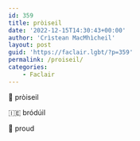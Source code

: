 ```yaml
---
id: 359
title: pròiseil
date: '2022-12-15T14:30:43+00:00'
author: 'Crìstean MacMhìcheil'
layout: post
guid: 'https://faclair.lgbt/?p=359'
permalink: /proiseil/
categories:
    - Faclair
---
```


&#x1f3f4;&#xe0067;&#xe0062;&#xe0073;&#xe0063;&#xe0074;&#xe007f; pròiseil

&#x1f1ee;&#x1f1ea; bródúil

&#x1f3f4;&#xe0067;&#xe0062;&#xe0065;&#xe006e;&#xe0067;&#xe007f; proud